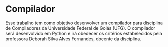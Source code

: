 # Compilador

Esse trabalho tem como objetivo desenvolver um compilador para disciplina de Compiladores da Universidade Federal de Goiás (UFG). O compilador será desenvolvido em Python e irá obedecer os critérios estabelecidos pela professora Deborah Silva Alves Fernandes, docente da disciplina.
